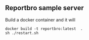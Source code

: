 ## Reportbro sample server 

Build a docker container and it will  


```shell
docker build -t reportbro:latest  .  
sh ./restart.sh
```
